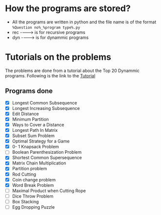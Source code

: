 
# How the programs are stored?

- All the programs are written in python and the file name is of the format ` %Question no%_%program type%.py `
- rec ----> is for recursive programs
- dyn ----> is for dynammic programs

# Tutorials on the problems

The problems are done from a tutorial about the Top 20 Dynammic programs. Following is the link to the [Tutorial](https://www.geeksforgeeks.org/top-20-dynamic-programming-interview-questions/)

## Programs done

- [x] Longest Common Subsequence
- [x] Longest Increasing Subsequence
- [x] Edit Distance
- [x] Minimum Partition
- [x] Ways to Cover a Distance
- [x] Longest Path In Matrix
- [x] Subset Sum Problem
- [x] Optimal Strategy for a Game
- [x] 0- 1 Knapsack Problem
- [ ] Boolean Parenthesization Problem
- [x] Shortest Common Supersequence
- [x] Matrix Chain Multiplication
- [x] Partition problem
- [x] Rod Cutting
- [x] Coin change problem
- [x] Word Break Problem 
- [ ] Maximal Product when Cutting Rope
- [ ] Dice Throw Problem
- [ ] Box Stacking
- [ ] Egg Dropping Puzzle
